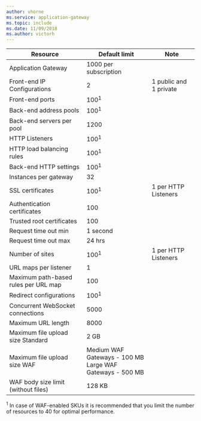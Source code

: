 ```yaml
---
author: vhorne
ms.service: application-gateway
ms.topic: include
ms.date: 11/09/2018
ms.author: victorh
---
```

| Resource | Default limit | Note |
| --- | --- | --- |
| Application Gateway |1000 per subscription | |
| Front-end IP Configurations |2 |1 public and 1 private |
| Front-end ports |100<sup>1</sup> | |
| Back-end address pools |100<sup>1</sup> | |
| Back-end servers per pool |1200 | |
| HTTP Listeners |100<sup>1</sup> | |
| HTTP load balancing rules |100<sup>1</sup> | |
| Back-end HTTP settings |100<sup>1</sup> | |
| Instances per gateway |32 | |
| SSL certificates |100<sup>1</sup> |1 per HTTP Listeners |
| Authentication certificates |100 | |
| Trusted root certificates |100 | |
| Request time out min |1 second | |
| Request time out max |24 hrs | |
| Number of sites |100<sup>1</sup> |1 per HTTP Listeners |
| URL maps per listener |1 | |
| Maximum path-based rules per URL map|100||
| Redirect configurations |100<sup>1</sup>| |
| Concurrent WebSocket connections |5000| |
| Maximum URL length|8000||
| Maximum file upload size Standard |2 GB | |
| Maximum file upload size WAF |Medium WAF Gateways - 100 MB<br>Large WAF Gateways - 500 MB| |
| WAF body size limit (without files)|128 KB||

<sup>1</sup> In case of WAF-enabled SKUs it is recommended that you limit the number of resources to 40 for optimal performance.
